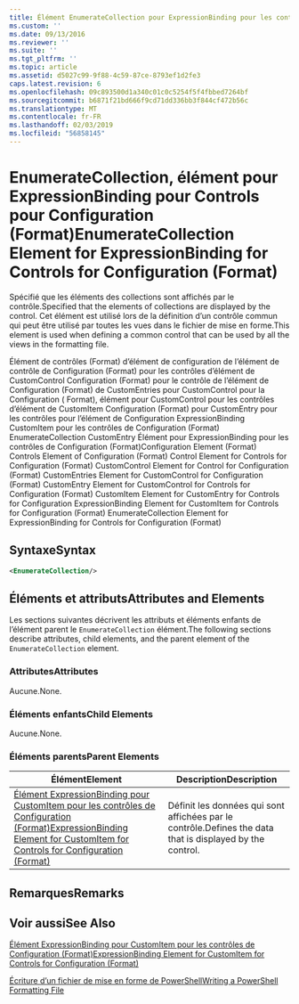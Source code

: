 ```yaml
---
title: Élément EnumerateCollection pour ExpressionBinding pour les contrôles de Configuration (Format) | Microsoft Docs
ms.custom: ''
ms.date: 09/13/2016
ms.reviewer: ''
ms.suite: ''
ms.tgt_pltfrm: ''
ms.topic: article
ms.assetid: d5027c99-9f88-4c59-87ce-8793ef1d2fe3
caps.latest.revision: 6
ms.openlocfilehash: 09c893500d1a340c01c0c5254f5f4fbbed7264bf
ms.sourcegitcommit: b6871f21bd666f9cd71dd336bb3f844cf472b56c
ms.translationtype: MT
ms.contentlocale: fr-FR
ms.lasthandoff: 02/03/2019
ms.locfileid: "56858145"
---
```

# <a name="enumeratecollection-element-for-expressionbinding-for-controls-for-configuration-format"></a><span data-ttu-id="9ed78-102">EnumerateCollection, élément pour ExpressionBinding pour Controls pour Configuration (Format)</span><span class="sxs-lookup"><span data-stu-id="9ed78-102">EnumerateCollection Element for ExpressionBinding for Controls for Configuration (Format)</span></span>

<span data-ttu-id="9ed78-103">Spécifié que les éléments des collections sont affichés par le contrôle.</span><span class="sxs-lookup"><span data-stu-id="9ed78-103">Specified that the elements of collections are displayed by the control.</span></span> <span data-ttu-id="9ed78-104">Cet élément est utilisé lors de la définition d’un contrôle commun qui peut être utilisé par toutes les vues dans le fichier de mise en forme.</span><span class="sxs-lookup"><span data-stu-id="9ed78-104">This element is used when defining a common control that can be used by all the views in the formatting file.</span></span>

<span data-ttu-id="9ed78-105">Élément de contrôles (Format) d’élément de configuration de l’élément de contrôle de Configuration (Format) pour les contrôles d’élément de CustomControl Configuration (Format) pour le contrôle de l’élément de Configuration (Format) de CustomEntries pour CustomControl pour la Configuration ( Format), élément pour CustomControl pour les contrôles d’élément de CustomItem Configuration (Format) pour CustomEntry pour les contrôles pour l’élément de Configuration ExpressionBinding CustomItem pour les contrôles de Configuration (Format) EnumerateCollection CustomEntry Élément pour ExpressionBinding pour les contrôles de Configuration (Format)</span><span class="sxs-lookup"><span data-stu-id="9ed78-105">Configuration Element (Format) Controls Element of Configuration (Format) Control Element for Controls for Configuration (Format) CustomControl Element for Control for Configuration (Format) CustomEntries Element for CustomControl for Configuration (Format) CustomEntry Element for CustomControl for Controls for Configuration (Format) CustomItem Element for CustomEntry for Controls for Configuration ExpressionBinding Element for CustomItem for Controls for Configuration (Format) EnumerateCollection Element for ExpressionBinding for Controls for Configuration (Format)</span></span>

## <a name="syntax"></a><span data-ttu-id="9ed78-106">Syntaxe</span><span class="sxs-lookup"><span data-stu-id="9ed78-106">Syntax</span></span>

```xml
<EnumerateCollection/>
```

## <a name="attributes-and-elements"></a><span data-ttu-id="9ed78-107">Éléments et attributs</span><span class="sxs-lookup"><span data-stu-id="9ed78-107">Attributes and Elements</span></span>

<span data-ttu-id="9ed78-108">Les sections suivantes décrivent les attributs et éléments enfants de l’élément parent le `EnumerateCollection` élément.</span><span class="sxs-lookup"><span data-stu-id="9ed78-108">The following sections describe attributes, child elements, and the parent element of the `EnumerateCollection` element.</span></span>

### <a name="attributes"></a><span data-ttu-id="9ed78-109">Attributes</span><span class="sxs-lookup"><span data-stu-id="9ed78-109">Attributes</span></span>

<span data-ttu-id="9ed78-110">Aucune.</span><span class="sxs-lookup"><span data-stu-id="9ed78-110">None.</span></span>

### <a name="child-elements"></a><span data-ttu-id="9ed78-111">Éléments enfants</span><span class="sxs-lookup"><span data-stu-id="9ed78-111">Child Elements</span></span>

<span data-ttu-id="9ed78-112">Aucune.</span><span class="sxs-lookup"><span data-stu-id="9ed78-112">None.</span></span>

### <a name="parent-elements"></a><span data-ttu-id="9ed78-113">Éléments parents</span><span class="sxs-lookup"><span data-stu-id="9ed78-113">Parent Elements</span></span>

|<span data-ttu-id="9ed78-114">Élément</span><span class="sxs-lookup"><span data-stu-id="9ed78-114">Element</span></span>|<span data-ttu-id="9ed78-115">Description</span><span class="sxs-lookup"><span data-stu-id="9ed78-115">Description</span></span>|
|-------------|-----------------|
|[<span data-ttu-id="9ed78-116">Élément ExpressionBinding pour CustomItem pour les contrôles de Configuration (Format)</span><span class="sxs-lookup"><span data-stu-id="9ed78-116">ExpressionBinding Element for CustomItem for Controls for Configuration (Format)</span></span>](./expressionbinding-element-for-customitem-for-controls-for-configuration-format.md)|<span data-ttu-id="9ed78-117">Définit les données qui sont affichées par le contrôle.</span><span class="sxs-lookup"><span data-stu-id="9ed78-117">Defines the data that is displayed by the control.</span></span>|

## <a name="remarks"></a><span data-ttu-id="9ed78-118">Remarques</span><span class="sxs-lookup"><span data-stu-id="9ed78-118">Remarks</span></span>

## <a name="see-also"></a><span data-ttu-id="9ed78-119">Voir aussi</span><span class="sxs-lookup"><span data-stu-id="9ed78-119">See Also</span></span>

[<span data-ttu-id="9ed78-120">Élément ExpressionBinding pour CustomItem pour les contrôles de Configuration (Format)</span><span class="sxs-lookup"><span data-stu-id="9ed78-120">ExpressionBinding Element for CustomItem for Controls for Configuration (Format)</span></span>](./expressionbinding-element-for-customitem-for-controls-for-configuration-format.md)

[<span data-ttu-id="9ed78-121">Écriture d’un fichier de mise en forme de PowerShell</span><span class="sxs-lookup"><span data-stu-id="9ed78-121">Writing a PowerShell Formatting File</span></span>](./writing-a-powershell-formatting-file.md)
